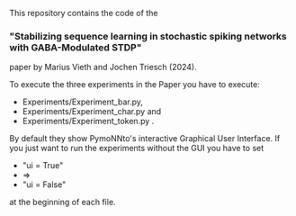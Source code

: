 This repository contains the code of the 

<h3>"Stabilizing sequence learning in stochastic spiking networks with GABA-Modulated STDP"</h3>

paper by Marius Vieth and Jochen Triesch (2024).

To execute the three experiments in the Paper you have to execute: 

- Experiments/Experiment_bar.py,
- Experiments/Experiment_char.py and
- Experiments/Experiment_token.py .

By default they show PymoNNto's interactive Graphical User Interface. 
If you just want to run the experiments without the GUI you have to set 

- "ui = True" 
- => 
- "ui = False"

at the beginning of each file.

